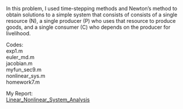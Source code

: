 In this problem, I used time-stepping methods and Newton’s method to obtain solutions to a simple system that consists of consists of a single resource (N), a single producer (P) who uses that resource to produce goods, and a single consumer (C) who depends on the producer for livelihood.

Codes: <br>
exp1.m <br>
euler_md.m <br>
jacobian.m <br>
myfun_sec9.m <br>
nonlinear_sys.m <br>
homework7.m <br>

My Report: <br>
[Linear_Nonlinear_System_Analysis](https://github.com/LilianYou/Geography_Analytics/blob/main/Linear%20algebra:%20Systems%20of%20differential%20equations/math_assignment7.pdf)
